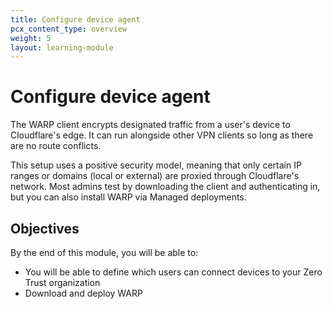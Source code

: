 ```yaml
---
title: Configure device agent
pcx_content_type: overview
weight: 5
layout: learning-module
---
```


# Configure device agent

The WARP client encrypts designated traffic from a user's device to Cloudflare's edge. It can run alongside other VPN clients so long as there are no route conflicts.

This setup uses a positive security model, meaning that only certain IP ranges or domains (local or external) are proxied through Cloudflare's network. Most admins test by downloading the client and authenticating in, but you can also install WARP via Managed deployments.

## Objectives

By the end of this module, you will be able to:

- You will be able to define which users can connect devices to your Zero Trust organization
- Download and deploy WARP
